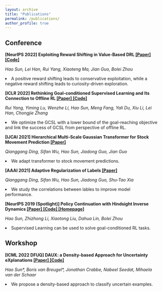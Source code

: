 ```yaml
---
layout: archive
title: "Publications"
permalink: /publications/
author_profile: true
---
```

<!-- {% if author.googlescholar %}
  You can also find my articles on <u><a href="{{author.googlescholar}}">my Google Scholar profile</a>.</u>
{% endif %} -->

<!-- {% include base_path %} -->
<!-- *: corresponding author -->


<h2>Conference</h2>

<span style="font-weight: bold;">[NeurIPS 2022] Exploiting Reward Shifting in Value-Based DRL <a href="https://arxiv.org/abs/2209.07288"> [Paper] </a><a href="https://github.com/2Groza/RewardShifting"> [Code] </a> <br>

<span style="font-style: italic;"> Hao Sun, Lei Han, Rui Yang, Xiaoteng Ma, Jian Guo, Bolei Zhou
<li> A positive reward shifting leads to conservative exploitation, while a negative reward shifting leads to curiosity-driven exploration. <br>
</li>
<p>


<span style="font-weight: bold;">[ICLR 2022] Rethinking Goal-conditioned Supervised Learning and Its Connection to Offline RL <a href="https://arxiv.org/abs/2202.04478"> [Paper] </a><a href="https://github.com/YangRui2015/AWGCSL"> [Code] </a> <br>

<span style="font-style: italic;"> Rui Yang, Yiming Lu, Wenzhe Li, Hao Sun, Meng Fang, Yali Du, Xiu Li, Lei Han, Chongjie Zhang
<li> We optimize the GCSL with a lower bound of the goal-reaching objective and link the success of GCSL from perspective of offline RL. <br>
</li>
<p>

<span style="font-weight: bold;">[IJCAI 2021] Hierarchical Multi-Scale Gaussian Transformer for Stock Movement Prediction <a href="https://www.ijcai.org/proceedings/2020/0640.pdf"> [Paper] </a> <br>

<span style="font-style: italic;"> Qianggang Ding, Sifan Wu, Hao Sun, Jiadong Guo, Jian Guo
<li> We adapt transformer to stock movement predictions. <br>
</li>
<p>

<span style="font-weight: bold;">[AAAI 2021] Adaptive Regularization of Labels <a href="https://arxiv.org/abs/1908.05474"> [Paper] </a> <br>

<span style="font-style: italic;"> Qianggang Ding, Sifan Wu, Hao Sun, Jiadong Guo, Shu-Tao Xia
<li> We study the correlations between lables to improve model performance. <br>
</li>
<p>

<span style="font-weight: bold;">[NeurIPS 2019 (Spotlight)] Policy Continuation with Hindsight Inverse Dynamics <a href="https://arxiv.org/abs/1910.14055"> [Paper] </a><a href="https://github.com/2Groza/PCHID_code"> [Code] </a> <a href='https://sites.google.com/view/neurips2019pchid/'> [Homepage] </a> <br>

<span style="font-style: italic;"> Hao Sun, Zhizhong Li, Xiaotong Liu, Dahua Lin, Bolei Zhou
<li> Supervised Learning can be used to solve goal-conditioned RL tasks. <br>
</li>
<p>


<h2>Workshop</h2>

<span style="font-weight: bold;">[ICML 2022 DFUQ] DAUX: a Density-based Approach for Uncertainty eXplanations <a href="https://arxiv.org/abs/2207.05161"> [Paper] </a><a href="https://anonymous.4open.science/r/DAUX-CBBF"> [Code] </a>  <br>

<span style="font-style: italic;"> Hao Sun*, Boris van Breugel*, Jonathan Crabbe, Nabeel Seedat, Mihaela van der Schaar
<li> We propose a density-based approach to classify uncertain examples. <br>
</li>
<p>